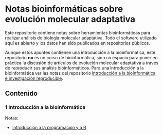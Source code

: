 # Notas bioinformáticas sobre evolución molecular adaptativa

Este repositorio contiene notas sobre herramientas bioinformáticas para realizar análisis de biología molecular adaptativa. Todo el software utilizado aquí es abierto y los datos han sido publicados en repositorios públicos. 

Aunque estos apuntes contienen una introducción a la bioinformática, este repositorio **no** es un curso de bioinformática, sino un espacio para poner en práctica la discusión de artículos de evolución molecular adaptativa a través de reproducir sus análisis bioinformáticos. Para una introducción a la bioinformática ver las notas del repositorio [Introducción a la bioinformática e investigación reproducible](github.com/AliciaMstt/BioinfinvRepro).

## Contenido

### 1 Introducción a la bioinformática

Notas:

* [Introducción a la programación y a R](Unidad1_Intro/Unidad1_Intro_programacion.md)
